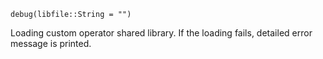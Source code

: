 ```
debug(libfile::String = "")
```

Loading custom operator shared library. If the loading fails, detailed error message is printed.
